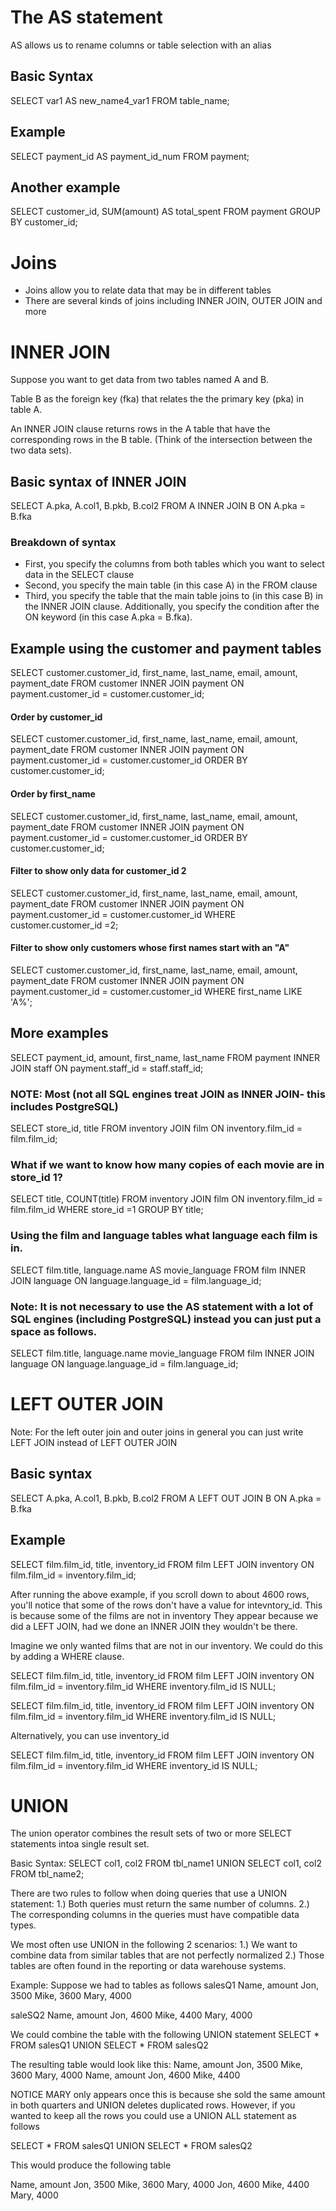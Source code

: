 # The AS statement
AS allows us to rename columns or table selection with an alias

## Basic Syntax
SELECT var1 AS new_name4_var1
FROM table_name;

## Example
SELECT payment_id AS payment_id_num FROM payment;

## Another example
SELECT customer_id, SUM(amount) AS total_spent
FROM payment
GROUP BY customer_id;

# Joins
* Joins allow you to relate data that may be in different tables
* There are several kinds of joins including INNER JOIN, OUTER JOIN and more

# INNER JOIN
Suppose you want to get data from two tables named A and B.

Table B as the foreign key (fka) that relates the the primary key (pka) in table A.

An INNER JOIN clause returns rows in the A table that have the corresponding rows in the B table. (Think of the intersection between the two data sets).

## Basic syntax of INNER JOIN
SELECT A.pka, A.col1, B.pkb, B.col2
FROM A 
INNER JOIN B ON A.pka = B.fka

### Breakdown of syntax
* First, you specify the columns from both tables which you want to select data in the SELECT clause
* Second, you specify the main table (in this case A) in the FROM clause
* Third, you specify the table that the main table joins to (in this case B) in the INNER JOIN clause. Additionally, you specify the condition after the ON keyword (in this case A.pka = B.fka).


## Example using the customer and payment tables

SELECT customer.customer_id, first_name, last_name, email, amount, payment_date
FROM customer
INNER JOIN payment ON payment.customer_id = customer.customer_id;

#### Order by customer_id
SELECT customer.customer_id, first_name, last_name, email, amount, payment_date
FROM customer
INNER JOIN payment ON payment.customer_id = customer.customer_id
ORDER BY customer.customer_id;

#### Order by first_name
SELECT customer.customer_id, first_name, last_name, email, amount, payment_date
FROM customer
INNER JOIN payment ON payment.customer_id = customer.customer_id
ORDER BY customer.customer_id;

#### Filter to show only data for customer_id 2
SELECT customer.customer_id, first_name, last_name, email, amount, payment_date
FROM customer
INNER JOIN payment ON payment.customer_id = customer.customer_id
WHERE customer.customer_id =2;


#### Filter to show only customers whose first names start with an "A"
SELECT customer.customer_id, first_name, last_name, email, amount, payment_date
FROM customer
INNER JOIN payment ON payment.customer_id = customer.customer_id
WHERE first_name LIKE 'A%';

## More examples

SELECT payment_id, amount, first_name, last_name
FROM payment
INNER JOIN staff ON payment.staff_id = staff.staff_id;

### NOTE: Most (not all SQL engines treat JOIN as INNER JOIN- this includes PostgreSQL)

SELECT store_id, title 
FROM inventory
JOIN film ON inventory.film_id = film.film_id;

### What if we want to know how many copies of each movie are in store_id 1?

SELECT title, COUNT(title)
FROM inventory
JOIN film ON inventory.film_id = film.film_id
WHERE store_id =1
GROUP BY title;

### Using the film and language tables what language each film is in.

SELECT film.title, language.name AS movie_language
FROM film
INNER JOIN language ON language.language_id = film.language_id;

### Note: It is not necessary to use the AS statement with a lot of SQL engines (including PostgreSQL) instead you can just put a space as follows.

SELECT film.title, language.name  movie_language
FROM film
INNER JOIN language ON language.language_id = film.language_id;

# LEFT OUTER JOIN
Note: For the left outer join and outer joins in general you can just write LEFT JOIN instead of LEFT OUTER JOIN

## Basic syntax
SELECT A.pka, A.col1, B.pkb, B.col2
FROM A 
LEFT OUT JOIN B ON A.pka = B.fka

## Example
SELECT film.film_id, title, inventory_id
FROM film
LEFT JOIN inventory ON film.film_id = inventory.film_id;

After running the above example, if you scroll down to about 4600 rows, you'll notice that some of the rows don't have a value for intevntory_id. This is because some of the films are not in inventory They appear because we did a LEFT JOIN, had we done an INNER JOIN they wouldn't be there. 

Imagine we only wanted films that are not in our inventory. We could do this by adding a WHERE clause.

SELECT film.film_id, title, inventory_id
FROM film
LEFT JOIN inventory ON film.film_id = inventory.film_id
WHERE inventory.film_id IS NULL;

SELECT film.film_id, title, inventory_id
FROM film
LEFT JOIN inventory ON film.film_id = inventory.film_id
WHERE inventory.film_id IS NULL;

Alternatively, you can use inventory_id

SELECT film.film_id, title, inventory_id
FROM film
LEFT JOIN inventory ON film.film_id = inventory.film_id
WHERE inventory_id IS NULL;

# UNION
The union operator combines the result sets of two or more SELECT statements intoa  single result set.

Basic Syntax:
SELECT col1, col2 
FROM tbl_name1
UNION
SELECT col1, col2
FROM tbl_name2;

There are two rules to follow when doing queries that use a UNION statement:
1.) Both queries must return the same number of columns.
2.) The corresponding columns in the queries must have compatible data types.

We most often use UNION in the following 2 scenarios:
1.) We want to combine data from similar tables that are not perfectly normalized
2.) Those tables are often found in the reporting or data warehouse systems.

Example: Suppose we had to tables as follows
salesQ1
Name, amount
Jon, 3500
Mike, 3600
Mary, 4000

saleSQ2
Name, amount
Jon, 4600
Mike, 4400
Mary, 4000

We could combine the table with the following UNION statement
SELECT * FROM salesQ1
UNION 
SELECT * FROM salesQ2

The resulting table would look like this:
Name, amount
Jon, 3500
Mike, 3600
Mary, 4000
Name, amount
Jon, 4600
Mike, 4400

NOTICE MARY only appears once this is because she sold the same amount in both quarters and UNION deletes duplicated rows. However, if you wanted to keep all the rows you could use a UNION ALL statement as follows

SELECT * FROM salesQ1
UNION 
SELECT * FROM salesQ2

This would produce the following table

Name, amount
Jon, 3500
Mike, 3600
Mary, 4000
Jon, 4600
Mike, 4400
Mary, 4000

